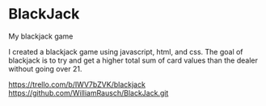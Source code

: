 # BlackJack
My blackjack game

I created a blackjack game using javascript, html, and css. The goal of blackjack is to try and get a higher total sum of card values than the dealer without going over 21. 

https://trello.com/b/IWV7bZVK/blackjack
https://github.com/WilliamRausch/BlackJack.git